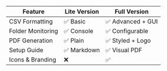 | Feature             | Lite Version | Full Version |
|---------------------|--------------|--------------|
| CSV Formatting      | ✅ Basic     | ✅ Advanced + GUI |
| Folder Monitoring   | ✅ Console   | ✅ Configurable |
| PDF Generation      | ✅ Plain     | ✅ Styled + Logo |
| Setup Guide         | ✅ Markdown  | ✅ Visual PDF |
| Icons & Branding    | ❌           | ✅            |